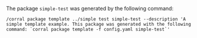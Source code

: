 The package `simple-test` was generated by the following command:
```shell
/corral package template ../simple test simple-test --description 'A simple template example. This package was generated with the following command: `corral package template -f config.yaml simple-test`'
```